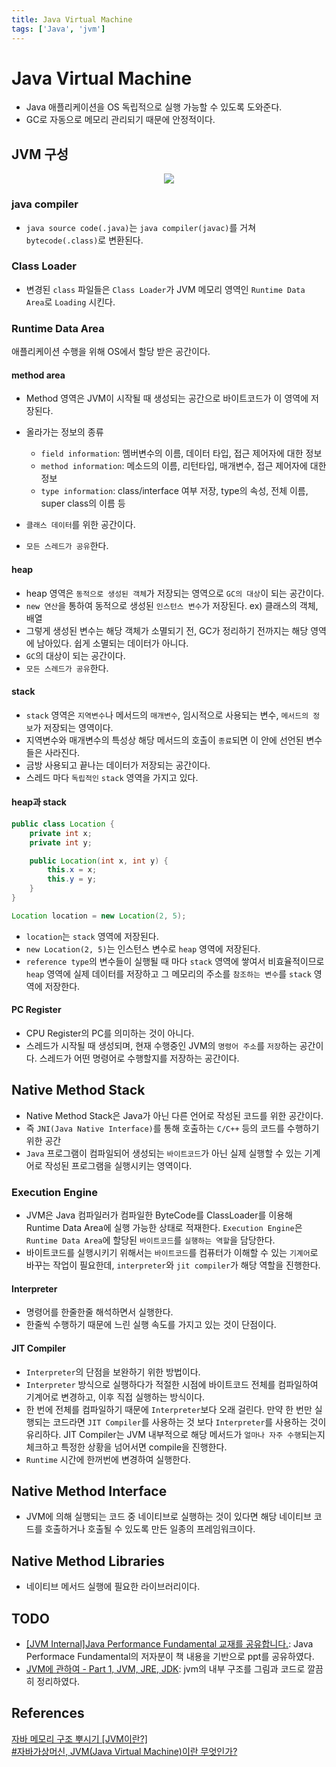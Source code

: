 ```yaml
---
title: Java Virtual Machine
tags: ['Java', 'jvm']
---
```


# Java Virtual Machine
 * Java 애플리케이션을 OS 독립적으로 실행 가능할 수 있도록 도와준다.
 * GC로 자동으로 메모리 관리되기 때문에 안정적이다.

## JVM 구성

<p align=center>
    <img src=https://user-images.githubusercontent.com/59357153/136951463-0690ec5f-a255-4fe9-a95e-ef3113dbbf30.png>
</p>

### java compiler
 * `java source code(.java)`는 `java compiler(javac)`를 거쳐 `bytecode(.class)`로 변환된다.

### Class Loader
 * 변경된 `class` 파일들은 `Class Loader`가 JVM 메모리 영역인 `Runtime Data Area`로 `Loading` 시킨다.

### Runtime Data Area

애플리케이션 수행을 위해 OS에서 할당 받은 공간이다.

#### method area
 * Method 영역은 JVM이 시작될 때 생성되는 공간으로 바이트코드가 이 영역에 저장된다.
 * 올라가는 정보의 종류
    * `field information`: 멤버변수의 이름, 데이터 타입, 접근 제어자에 대한 정보
    * `method information`: 메소드의 이름, 리턴타입, 매개변수, 접근 제어자에 대한 정보
    * `type information`: class/interface 여부 저장, type의 속성, 전체 이름, super class의 이름 등 

 * `클래스 데이터`를 위한 공간이다.
 * `모든 스레드가 공유`한다.

#### heap
 * heap 영역은 `동적으로 생성된 객체`가 저장되는 영역으로 `GC의 대상`이 되는 공간이다.
 * `new 연산`을 통하여 동적으로 생성된 `인스턴스 변수`가 저장된다. ex) 클래스의 객체, 배열
 * 그렇게 생성된 변수는 해당 객체가 소멸되기 전, GC가 정리하기 전까지는 해당 영역에 남아있다. 쉽게 소멸되는 데이터가 아니다.
 * `GC`의 대상이 되는 공간이다.
 * `모든 스레드가 공유`한다.

#### stack
 * `stack` 영역은 `지역변수`나 메서드의 `매개변수`, 임시적으로 사용되는 변수, `메서드의 정보`가 저장되는 영역이다.
 * 지역변수와 매개변수의 특성상 해당 메서드의 호출이 `종료`되면 이 안에 선언된 변수들은 사라진다.
 * 금방 사용되고 끝나는 데이터가 저장되는 공간이다.
 * 스레드 마다 `독립적인` `stack` 영역을 가지고 있다.

#### heap과 stack

```java
public class Location {
    private int x;
    private int y;

    public Location(int x, int y) {
        this.x = x;
        this.y = y;
    }
}
```

```java
Location location = new Location(2, 5);
```

 * `location`는 `stack` 영역에 저장된다.
 * `new Location(2, 5)`는 인스턴스 변수로 `heap` 영역에 저장된다.
 * `reference type`의 변수들이 실행될 때 마다 `stack` 영역에 쌓여서 비효율적이므로 `heap` 영역에 실제 데이터를 저장하고 그 메모리의 주소를 `참조하는 변수`를 `stack` 영역에 저장한다.

#### PC Register
 * CPU Register의 PC를 의미하는 것이 아니다.
 * 스레드가 시작될 때 생성되며, 현재 수행중인 JVM의 `명령어 주소`를 `저장`하는 공간이다. 스레드가 어떤 명령어로 수행할지를 저장하는 공간이다.

## Native Method Stack
 * Native Method Stack은 Java가 아닌 다른 언어로 작성된 코드를 위한 공간이다.
 * 즉 `JNI(Java Native Interface)`를 통해 호출하는 `C/C++` 등의 코드를 수행하기 위한 공간
 * `Java` 프로그램이 컴파일되어 생성되는 `바이트코드`가 아닌 실제 실행할 수 있는 기계어로 작성된 프로그램을 실행시키는 영역이다.

### Execution Engine
 * JVM은 Java 컴파일러가 컴파일한 ByteCode를 ClassLoader를 이용해 Runtime Data Area에 실행 가능한 상태로 적재한다. `Execution Engine`은 `Runtime Data Area`에 할당된 `바이트코드`를 `실행하는 역할`을 담당한다.
 * 바이트코드를 실행시키기 위해서는 `바이트코드`를 컴퓨터가 이해할 수 있는 `기계어`로 바꾸는 작업이 필요한데, `interpreter`와 `jit compiler`가 해당 역할을 진행한다.

#### Interpreter
 * 명령어를 한줄한줄 해석하면서 실행한다.
 * 한줄씩 수행하기 때문에 느린 실행 속도를 가지고 있는 것이 단점이다.

#### JIT Compiler
 * `Interpreter`의 단점을 보완하기 위한 방법이다. 
 * `Interpreter` 방식으로 실행하다가 적절한 시점에 바이트코드 전체를 컴파일하여 기계어로 변경하고, 이후 직접 실행하는 방식이다. 
 * 한 번에 전체를 컴파일하기 때문에 `Interpreter`보다 오래 걸린다. 만약 한 번만 실행되는 코드라면 `JIT Compiler`를 사용하는 것 보다 `Interpreter`를 사용하는 것이 유리하다. JIT Compiler는 JVM 내부적으로 해당 메서드가 `얼마나 자주 수행`되는지 체크하고 특정한 상황을 넘어서면 compile을 진행한다.
 * `Runtime` 시간에 한꺼번에 변경하여 실행한다.

## Native Method Interface
 * JVM에 의해 실행되는 코드 중 네이티브로 실행하는 것이 있다면 해당 네이티브 코드를 호출하거나 호출될 수 있도록 만든 일종의 프레임워크이다.
 
## Native Method Libraries
 * 네이티브 메서드 실행에 필요한 라이브러리이다.

## TODO
 * [[JVM Internal]Java Performance Fundamental 교재를 공유합니다.](https://performeister.tistory.com/75): Java Performace Fundamental의 저자분이 책 내용을 기반으로 ppt를 공유하였다.
 * [JVM에 관하여 - Part 1, JVM, JRE, JDK](https://tecoble.techcourse.co.kr/post/2021-07-12-jvm-jre-jdk/): jvm의 내부 구조를 그림과 코드로 깔끔히 정리하였다.

## References

[자바 메모리 구조 뿌시기 [JVM이란?]](https://www.youtube.com/watch?v=AWXPnMDZ9I0)<br>
[#자바가상머신, JVM(Java Virtual Machine)이란 무엇인가?](https://asfirstalways.tistory.com/158)

<TagLinks />